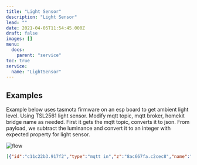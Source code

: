 ```yaml
---
title: "Light Sensor"
description: "Light Sensor"
lead: ""
date: 2021-04-05T11:54:45.000Z
draft: false
images: []
menu:
  docs:
    parent: "service"
toc: true
service:
  name: "LightSensor"
---
```


## Examples

Example below uses tasmota firmware on an esp board to get ambient light level. Using TSL2561 light sensor.
Modify mqtt topic, mqtt broker, homekit bridge name as needed.
First it gets the mqtt topic, converts it to json.
From payload, we subtract the luminance and convert it to an integer with expected property for light sensor.

![flow](https://i.ibb.co/X7b62Fj/flowTSL.jpg)

```json
[{"id":"c11c22b3.917f2","type":"mqtt in","z":"8ac667fa.c2cec8","name":"sonoff12","topic":"tele/sonoff12/SENSOR","qos":"2","datatype":"auto","broker":"1e53b5d8.56e33a","x":76,"y":412,"wires":[["79b3e787.48c528"]]},{"id":"79b3e787.48c528","type":"json","z":"8ac667fa.c2cec8","name":"","property":"payload","action":"","pretty":false,"x":239,"y":413,"wires":[["6eb3b1bc.61b1d"]]},{"id":"9f8da133.70e86","type":"debug","z":"8ac667fa.c2cec8","name":"","active":false,"tosidebar":true,"console":false,"tostatus":false,"complete":"payload","targetType":"msg","x":646,"y":475,"wires":[]},{"id":"6eb3b1bc.61b1d","type":"function","z":"8ac667fa.c2cec8","name":"GetLumi","func":"msg.payload = {\n    CurrentAmbientLightLevel\t: parseInt(msg.payload.TSL2561.Illuminance)\n}\nreturn msg;\n","outputs":1,"noerr":0,"x":403,"y":413,"wires":[["9f8da133.70e86","8742cf23.9c419"]]},{"id":"8742cf23.9c419","type":"homekit-service","z":"8ac667fa.c2cec8","isParent":true,"bridge":"4c36a4e3.de153c","parentService":"","name":"LichtNiveau","serviceName":"LightSensor","topic":"","filter":false,"manufacturer":"JeroVanl","model":"TSL2561","serialNo":"01/04/2019","characteristicProperties":"{}","x":652,"y":414,"wires":[[]]},{"id":"1e53b5d8.56e33a","type":"mqtt-broker","z":"","name":"MQTTonRasp","broker":"192.168.2.61","port":"1883","clientid":"","usetls":false,"compatmode":true,"keepalive":"60","cleansession":true,"birthTopic":"","birthQos":"0","birthPayload":"","closeTopic":"","closeQos":"0","closePayload":"","willTopic":"","willQos":"0","willPayload":""},{"id":"4c36a4e3.de153c","type":"homekit-bridge","z":"","bridgeName":"BridgeOnNodeRed","pinCode":"111-11-111","port":"","allowInsecureRequest":false,"manufacturer":"JeroVanl","model":"MQTT_Talk","serialNo":"24/03/2019","customMdnsConfig":false,"mdnsMulticast":true,"mdnsInterface":"","mdnsPort":"","mdnsIp":"","mdnsTtl":"","mdnsLoopback":true,"mdnsReuseAddr":true}]
```
